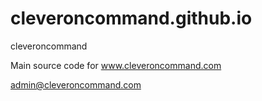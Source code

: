# cleveroncommand.github.io
cleveroncommand


Main source code for www.cleveroncommand.com

admin@cleveroncommand.com
